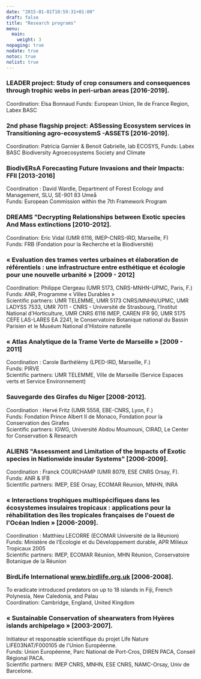 ```yaml
---
date: "2015-01-01T10:59:31+01:00"
draft: false
title: "Research programs"
menu:
  main:
    weight: 3  
nopaging: true
nodate: true
notoc: true
nolist: true
---
```



### LEADER project: Study of crop consumers and consequences through trophic webs in peri-urban areas [2016-2019].

Coordination: Elsa Bonnaud
Funds: European Union, Ile de France Region, Labex BASC

###  2nd phase flagship project: ASSessing Ecosystem services in Transitioning agro-ecosystemS -ASSETS [2016-2019].

Coordination: Patricia Garnier & Benoit Gabrielle, lab ECOSYS,
Funds: Labex BASC Biodiversity Agroecosystems Society and Climate

###  BiodivERsA Forecasting Future Invasions and their Impacts: FFII [2013-2016]

Coordination : David Wardle, Department of Forest Ecology and Management, SLU, SE-901 83 Umeå  
Funds: European Commission within the 7th Framework Program


###  DREAMS "Decrypting Relationships between Exotic species And Mass extinctions [2010-2012].

Coordination: Eric Vidal (UMR 6116, IMEP-CNRS-IRD, Marseille, F)  
Funds: FRB (Fondation pour la Recherche et la Biodiversité)


###  « Evaluation des trames vertes urbaines et élaboration de référentiels : une infrastructure entre esthétique et écologie pour une nouvelle urbanité » [2009 - 2012]

Coordination: Philippe Clergeau (UMR 5173, CNRS-MNHN-UPMC, Paris, F.)  
Funds: ANR, Programme « Villes Durables »  
Scientific partners: UMR TELEMME, UMR 5173 CNRS/MNHN/UPMC, UMR LADYSS 7533, UMR 7011 - CNRS - Université de Strasbourg, l'Institut National d'Horticulture, UMR CNRS 6116 IMEP, CAREN IFR 90, UMR 5175 CEFE LAS-LARES EA 2241, le Conservatoire Botanique national du Bassin Parisien et le Muséum National d'Histoire naturelle


###  « Atlas Analytique de la Trame Verte de Marseille » [2009 - 2011]

Coordination : Carole Barthélémy (LPED-IRD, Marseille, F.)  
Funds: PIRVE  
Scientific partners: UMR TELEMME, Ville de Marseille (Service Espaces verts et Service Environnement)


###  Sauvegarde des Girafes du Niger [2008-2012].

Coordination : Hervé Fritz (UMR 5558, EBE-CNRS, Lyon, F.)  
Funds: Fondation Prince Albert II de Monaco, Fondation pour la Conservation des Girafes  
Scientific partners: IGWG, Université Abdou Moumouni, CIRAD, Le Center for Conservation & Research


###  ALIENS "Assessment and Limitation of the Impacts of Exotic species in Nationwide insular Systems" [2006-2009].

Coordination : Franck COURCHAMP (UMR 8079, ESE CNRS Orsay, F).  
Funds: ANR & IFB  
Scientific partners: IMEP, ESE Orsay, ECOMAR Réunion, MNHN, INRA


###  « Interactions trophiques multispécifiques dans les écosystemes insulaires tropicaux : applications pour la réhabilitation des îles tropicales françaises de l'ouest de l'Océan Indien » [2006-2009].

Coordination : Matthieu LECORRE (ECOMAR Université de la Réunion)  
Funds: Ministère de l'Ecologie et du Développement durable, APR Milieux Tropicaux 2005  
Scientific partners: IMEP, ECOMAR Réunion, MHN Réunion, Conservatoire Botanique de la Réunion


###  BirdLife International www.birdlife.org.uk [2006-2008].

To eradicate introduced predators on up to 18 islands in Fiji, French Polynesia, New Caledonia, and Palau  
Coordination: Cambridge, England, United Kingdom


###  « Sustainable Conservation of shearwaters from Hyères islands archipelago » [2003-2007].

Initiateur et responsable scientifique du projet Life Nature LIFE03NAT/F000105 de l'Union Européenne.  
Funds: Union Européenne, Parc National de Port-Cros, DIREN PACA, Conseil Régional PACA.  
Scientific partners: IMEP CNRS, MNHN, ESE CNRS, NAMC-Orsay, Univ de Barcelone.